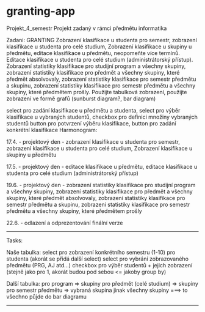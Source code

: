 # granting-app
Projekt_4_semestr
Projekt zadaný v rámci předmětu informatika

Zadani: GRANTING Zobrazení klasifikace u studenta pro semestr, zobrazení klasifikace u studenta pro celé studium, Zobrazení klasifikace u skupiny u předmětu, editace klasifikace u předmětu, neopomeňte více termínů. Editace klasifikace u studenta pro celé studium (administrátorský přístup). Zobrazení statistiky klasifikace pro studijní program a všechny skupiny, zobrazení statistiky klasifikace pro předmět a všechny skupiny, které předmět absolvovaly, zobrazení statistiky klasifikace pro semestr předmětu a skupinu, zobrazení statistiky klasifikace pro semestr předmětu a všechny skupiny, které předmětem prošly. Použijte tabulková zobrazení, použijte zobrazení ve formě grafů (sunburst diagram?, bar diagram)

select pro zadání klasifikace u předmětu a studenta,
select pro výběr klasifikace u vybraných studentů,
checkbox pro definici množiny vybraných studentů
button pro potvrzení výběru klasifikace,
button pro zadání konkrétní klasifikace
Harmonogram:

17.4. - projektový den - zobrazení klasifikace u studenta pro semestr, zobrazení klasifikace u studenta pro celé studium, Zobrazení klasifikace u skupiny u předmětu

17.5. - projektový den - editace klasifikace u předmětu, editace klasifikace u studenta pro celé studium (administrátorský přístup)

19.6. - projektový den - zobrazení statistiky klasifikace pro studijní program a všechny skupiny, zobrazení statistiky klasifikace pro předmět a všechny skupiny, které předmět absolvovaly, zobrazení statistiky klasifikace pro semestr předmětu a skupinu, zobrazení statistiky klasifikace pro semestr předmětu a všechny skupiny, které předmětem prošly

22.6. - odlazení a odprezentování finální verze



***************************************************************************************************************************************************
Tasks:

Naše tabulka:
select pro zobrazení konkrétního semestru (1-10) pro studenta (akorát se přidá další select)
select pro vybrání zobrazovaného předmětu (PRG, AJ atd...)
checkbox pro výběr studentů + jejich zobrazení (stejně jako pro 1, akorát budou pod sebou  <= jakoby group by)

Další tabulka:
pro program => skupiny
pro předmět (celé  studium) => skupiny
pro semestr předmětu => vybraná skupina jinak všechny skupiny
===> to všechno půjde do bar diagramu

****************************************************************************************************************************************************
